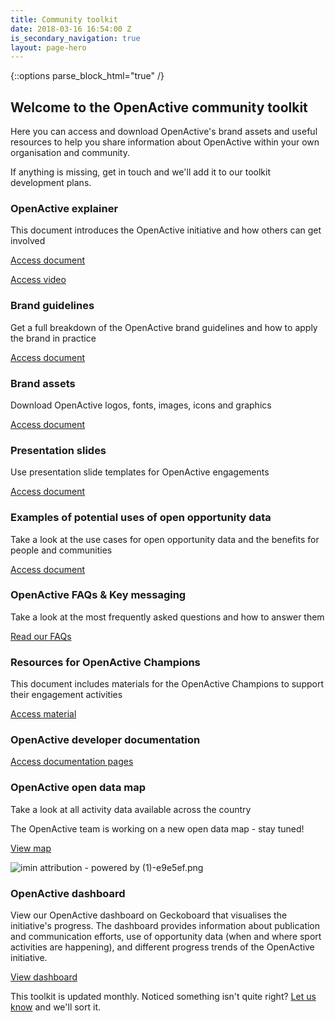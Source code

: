 ```yaml
---
title: Community toolkit
date: 2018-03-16 16:54:00 Z
is_secondary_navigation: true
layout: page-hero
---
```


{::options parse_block_html="true" /}
<article class="title-row">
<h2 class="sub-heading-two"></h2>
<div class="one">

<!--  ---------------->
<!-- YOUR CONTENT  GOES IN THIS CONTAINER -->
<!--  ---------------->

## Welcome to the OpenActive community toolkit

Here you can access and download OpenActive's brand assets and useful resources to help you share information about OpenActive within your own organisation and community.

If anything is missing,  get in touch and we'll add it to our toolkit development plans.

### OpenActive explainer

This document introduces the OpenActive initiative and how others can get involved

[Access document](https://docs.google.com/document/d/1RmEJajN6lVB0LE8fRK18feEtYv0zpIyhO5jY_uZEJiw/edit?usp=sharing)

[Access video](https://www.youtube.com/embed/a2FdmspmCNk?showinfo=0&rel=0&enablejsapi=1)

### Brand guidelines

Get a full breakdown of the OpenActive brand guidelines and how to apply the brand in practice

[Access document](https://drive.google.com/open?id=1_COAOuPL9rU8VLsi6b3sZN_h14awfuRC)

### Brand assets

Download OpenActive logos, fonts, images, icons and graphics

[Access document](https://drive.google.com/open?id=1Woby9QTNWh6Db6cZ0iWkskkfAVrKmn4Z)

### Presentation slides

Use presentation slide templates for OpenActive engagements

[Access document](https://docs.google.com/presentation/d/1gOD69w1cWFZQHDhc34eeEhUtyDhYsdKrB785mbab8E0/edit?usp=sharing)

### Examples of potential uses of open opportunity data

Take a look at the use cases for open opportunity data and the benefits for people and communities

[Access document](https://drive.google.com/open?id=1BMb14UdshrX5EU4JQFj5nF2X9s8O-KPFRSz5a6sWBag)

### OpenActive FAQs & Key messaging

Take a look at the most frequently asked questions and how to answer them

[Read our FAQs](http://openactive.io/faqs.html)

### Resources for OpenActive Champions

This document includes materials for the OpenActive Champions to support their engagement activities

[Access material](https://drive.google.com/drive/folders/16ogmDey_6Dib6zvRot1J1hdTMjJ0XvZ9)

### OpenActive developer documentation

[Access documentation pages](https://openactive.io/developer/)

### OpenActive open data map

Take a look at all activity data available across the country

The OpenActive team is working on a new open data map - stay tuned!

[View map](https://philiphorgan.carto.com/builder/6ac0f185-8322-4b95-ae66-b55768390fa9/embed)

![imin attribution - powered by (1)-e9e5ef.png](/uploads/imin%20attribution%20-%20powered%20by%20(1)-e9e5ef.png)

### OpenActive dashboard

View our OpenActive dashboard on Geckoboard that visualises the initiative's progress. The dashboard provides information about publication and communication efforts, use of opportunity data (when and where sport activities are happening), and different progress trends of the OpenActive initiative.

[View dashboard](https://share.geckoboard.com/dashboards/DTZRCARKEXHZGUVC)

This toolkit is updated monthly. Noticed something isn't quite right? [Let us know](Maito:hello@openactive.io) and we'll sort it.

</div>
</article>
